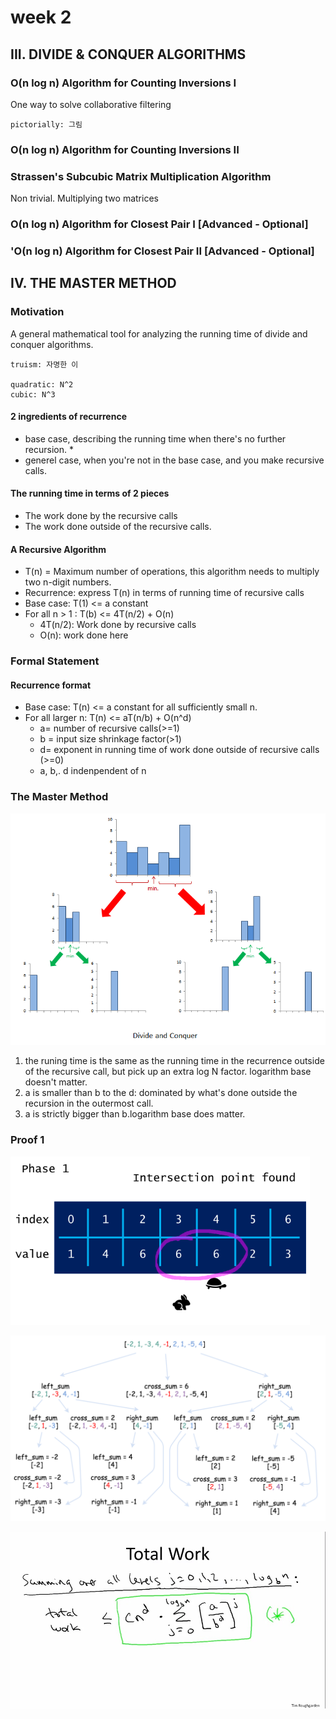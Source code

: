 # week 2

## III. DIVIDE & CONQUER ALGORITHMS

### O\(n log n\) Algorithm for Counting Inversions I

One way to solve collaborative filtering

```text
pictorially: 그림
```

### O\(n log n\) Algorithm for Counting Inversions II

### Strassen's Subcubic Matrix Multiplication Algorithm

Non trivial. Multiplying two matrices

### O\(n log n\) Algorithm for Closest Pair I \[Advanced - Optional\]

### 'O\(n log n\) Algorithm for Closest Pair II \[Advanced - Optional\]

## IV. THE MASTER METHOD

### Motivation

A general mathematical tool for analyzing the running time of divide and conquer algorithms.

```text
truism: 자명한 이

quadratic: N^2
cubic: N^3
```

#### **2 ingredients of recurrence**

* base case, describing the running time when there's no further recursion.
  * 
* generel case, when you're not in the base case, and you make recursive calls.

#### **The running time in terms of 2 pieces**

* The work done by the recursive calls
* The work done outside of the recursive calls.

#### **A Recursive Algorithm**

* T\(n\) = Maximum number of operations, this algorithm needs to multiply two n-digit numbers.
* Recurrence: express T\(n\) in terms of running time of recursive calls
* Base case: T\(1\) &lt;= a constant
* For all n &gt; 1 : T\(b\) &lt;= 4T\(n/2\) + O\(n\)
  * 4T\(n/2\): Work done by recursive calls
  * O\(n\): work done here

### Formal Statement

#### Recurrence format

* Base case: T\(n\) &lt;= a constant for all sufficiently small n.
* For all larger n: T\(n\) &lt;= aT\(n/b\) + O\(n^d\)
  * a= number of recursive calls\(&gt;=1\)
  * b = input size shrinkage factor\(&gt;1\)
  * d= exponent in running time of work done outside of recursive calls \(&gt;=0\)
  * a, b,. d indenpendent of n

### **The Master Method**

![](../../../../.gitbook/assets/image%20%288%29.png)

1. the runing time is the same as the running time in the recurrence outside of the recursive call, but pick up an extra log N factor. logarithm base doesn't matter.
2. a is smaller than b to the d: dominated by what's done outside the recursion in the outermost call.
3. a is strictly bigger than b.logarithm base does matter.

### Proof 1

![](../../../../.gitbook/assets/image%20%2816%29.png)

![](../../../../.gitbook/assets/image%20%2811%29.png)

![](../../../../.gitbook/assets/image%20%281%29.png)

